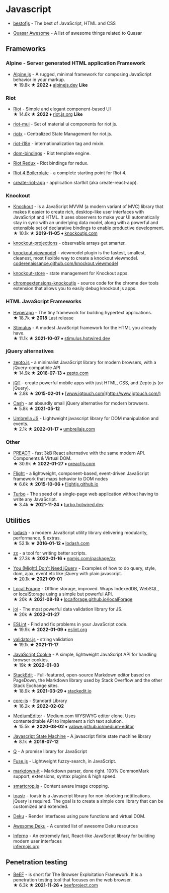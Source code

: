 # Javascript

* [bestofjs](https://bestofjs.org/) - The best of JavaScript, HTML and CSS

* [Quasar Awesome](https://github.com/quasarframework/quasar-awesome) - A list of awesome things related to Quasar

## Frameworks

### Alpine - Server generated HTML application Framework

* [Alpine.js](https://github.com/alpinejs/alpine) - A rugged, minimal framework for composing JavaScript behavior in your markup.  
&#9733; 19.8k &#9733; **2022** &#9830; [alpinejs.dev](https://alpinejs.dev/) **Like**

### Riot

* [Riot](https://github.com/riot/riot) - Simple and elegant component-based UI  
&#9733; 14.6k &#9733; **2022** &#9830; [riot.js.org](https://riot.js.org/) **Like**

* [riot-mui](https://github.com/kysonic/riot-mui) - Set of material ui components for riot js.

* [riotx](https://github.com/cam-inc/riotx) - Centralized State Management for riot.js.

* [riot-i18n](https://github.com/any-code/riot-i18n) - internationalization tag and mixin.

* [dom-bindings](https://github.com/riot/dom-bindings) - Riot template engine.

* [Riot Redux](https://github.com/danny-andrews/riot-redux) - Riot bindings for redux.

* [Riot 4 Boilerplate](https://github.com/damusix/riot-4-boilerplate) - a complete starting point for Riot 4.

* [create-riot-app](https://github.com/alexstep/create-riot-app) - application startkit (aka create-react-app).

### Knockout

* [Knockout](https://github.com/knockout/knockout) - is a JavaScript MVVM (a modern variant of MVC) library that makes it easier to create rich, desktop-like user interfaces with JavaScript and HTML. It uses observers to make your UI automatically stay in sync with an underlying data model, along with a powerful and extensible set of declarative bindings to enable productive development.  
&#9733; 10.1k &#9733; **2019-11-05** &#9830; [knockoutjs.com](http://knockoutjs.com/)

* [knockout-projections](https://github.com/SteveSanderson/knockout-projections) - observable arrays get smarter.

* [knockout.viewmodel](https://github.com/coderenaissance/knockout.viewmodel) - viewmodel plugin is the fastest, smallest, cleanest, most flexible way to create a knockout viewmodel. [coderenaissance.github.com/knockout.viewmodel](http://coderenaissance.github.com/knockout.viewmodel)

* [knockout-store](https://github.com/Spreetail/knockout-store) - state management for Knockout apps.

* [chromeextensions-knockoutjs](https://github.com/timstuyckens/chromeextensions-knockoutjs) - source code for the chrome dev tools extension that allows you to easily debug knockout js apps.

### HTML JavaScript Frameworks

* [Hyperapp](https://github.com/jorgebucaran/hyperapp) - The tiny framework for building hypertext applications.  
&#9733; 18.7k &#9733; **2018** Last release

* [Stimulus](https://github.com/hotwired/stimulus) - A modest JavaScript framework for the HTML you already have.  
&#9733; 11.1k &#9733; **2021-10-07** &#9830; [stimulus.hotwired.dev](https://stimulus.hotwired.dev/)

### jQuery alternatives

* [zepto.js](https://github.com/madrobby/zepto) - a minimalist JavaScript library for modern browsers, with a jQuery-compatible API  
&#9733; 14.9k &#9733; **2016-07-13** &#9830; [zepto.com](http://zeptojs.com/)

* [jQT](https://github.com/senchalabs/jQTouch) - create powerful mobile apps with just HTML, CSS, and Zepto.js (or jQuery).  
&#9733; 2.8k &#9733; **2015-02-01** &#9830; [www.jqtouch.com](http://www.jqtouch.com/)

* [Cash](https://github.com/fabiospampinato/cash) - an absurdly small jQuery alternative for modern browsers.  
&#9733; 5.8k &#9733; **2021-05-12**

* [Umbrella JS](https://github.com/franciscop/umbrella) - Lightweight javascript library for DOM manipulation and events.  
&#9733; 2.1k &#9733; **2022-01-17** &#9830; [umbrellajs.com](https://umbrellajs.com/)

### Other

* [PREACT](https://github.com/preactjs/preact) - fast 3kB React alternative with the same modern API. Components & Virtual DOM.  
&#9733; 30.9k &#9733; **2022-01-27** &#9830; [preactjs.com](https://preactjs.com/)

* [Flight](https://github.com/flightjs/flight) - a lightweight, component-based, event-driven JavaScript framework that maps behavior to DOM nodes  
&#9733; 6.6k &#9733; **2015-10-06** &#9830; [flightjs.github.io](http://flightjs.github.io/)

* [Turbo](https://github.com/hotwired/turbo) - The speed of a single-page web application without having to write any JavaScript.  
&#9733; 3.4k &#9733; **2021-11-24** &#9830; [turbo.hotwired.dev](https://turbo.hotwired.dev/)

## Utilities

* [lodash](https://github.com/lodash/lodash) - a modern JavaScript utility library delivering modularity, performance, & extras.  
&#9733; 52.1k &#9733; **2016-01-12** &#9830; [lodash.com](https://lodash.com/)

* [zx](https://github.com/google/zx) - a tool for writing better scripts.  
&#9733; 27.3k &#9733; **2022-01-16** &#9830; [npmjs.com/package/zx](https://npmjs.com/package/zx)

* [You (Might) Don't Need jQuery](https://github.com/nefe/You-Dont-Need-jQuery) - Examples of how to do query, style, dom, ajax, event etc like jQuery with plain javascript.  
&#9733; 20.1k &#9733; **2021-09-01**

* [Local Forage](https://github.com/localForage/localForage) - Offline storage, improved. Wraps IndexedDB, WebSQL, or localStorage using a simple but powerful API.  
&#9733; 20k &#9733; **2021-08-18** &#9830; [localforage.github.io/localForage](https://localforage.github.io/localForage)

* [joi](https://github.com/sideway/joi) - The most powerful data validation library for JS.  
&#9733; 20k &#9733; **2022-01-27**

* [ESLint](https://github.com/eslint/eslint) - Find and fix problems in your JavaScript code.  
&#9733; 19.9k &#9733; **2022-01-09** &#9830; [eslint.org](https://eslint.org/)

* [validator.js](https://github.com/validatorjs/validator.js) - string validation  
&#9733; 19.1k &#9733; **2021-11-17**

* [JavaScript Cookie](https://github.com/js-cookie/js-cookie) - A simple, lightweight JavaScript API for handling browser cookies.  
&#9733; 19k &#9733; **2022-01-03**

* [StackEdit](https://github.com/benweet/stackedit) - Full-featured, open-source Markdown editor based on PageDown, the Markdown library used by Stack Overflow and the other Stack Exchange sites.  
&#9733; 18.9k &#9733; **2021-03-29** &#9830; [stackedit.io](https://stackedit.io/)

* [core-js](https://github.com/zloirock/core-js) - Standard Library  
&#9733; 16.2k &#9733; **2022-02-02**

* [MediumEditor](https://github.com/yabwe/medium-editor) - Medium.com WYSIWYG editor clone. Uses contenteditable API to implement a rich text solution.  
&#9733; 15.5k &#9733; **2020-08-02** &#9830; [yabwe.github.io/medium-editor](https://yabwe.github.io/medium-editor/)

* [Javascript State Machine](https://github.com/jakesgordon/javascript-state-machine) - A javascript finite state machine library  
&#9733; 8.1k &#9733; **2018-07-12**

* [Q](https://github.com/kriskowal/q) - A promise library for JavaScript

* [Fuse.js](https://github.com/krisk/Fuse) - Lightweight fuzzy-search, in JavaScript.

* [markdown-it](https://github.com/markdown-it/markdown-it) - Markdown parser, done right. 100% CommonMark support, extensions, syntax plugins & high speed.

* [smartcrop.js](https://github.com/jwagner/smartcrop.js) - Content aware image cropping.

* [toastr](https://github.com/CodeSeven/toastr) - toastr is a Javascript library for non-blocking notifications. jQuery is required. The goal is to create a simple core library that can be customized and extended.

* [Deku](https://github.com/anthonyshort/deku) - Render interfaces using pure functions and virtual DOM.

* [Awesome Deku](https://github.com/lambtron/awesome-deku) - A curated list of awesome Deku resources

* [Inferno](https://github.com/infernojs/inferno) - An extremely fast, React-like JavaScript library for building modern user interfaces  
[infernojs.org](https://infernojs.org/)

## Penetration testing

* [BeEF](https://github.com/beefproject/beef) - is short for The Browser Exploitation Framework. It is a penetration testing tool that focuses on the web browser.  
&#9733; 6.3k &#9733; **2021-11-26** &#9830; [beefproject.com](https://beefproject.com/)
